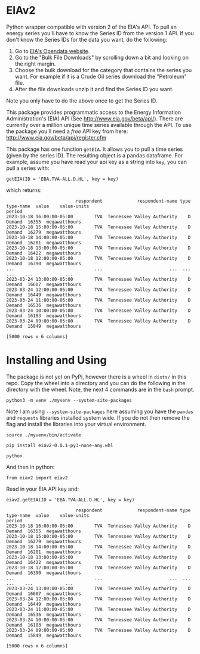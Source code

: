 # EIAv2

Python wrapper compatible with version 2 of the EIA's API.  To pull an energy series you'll have to know the Series ID from the version 1 API.  If you don't know the Series IDs for the data you want, do the following:

1.  Go to [EIA's Opendata website](https://www.eia.gov/opendata/).
2.  Go to the "Bulk File Downloads" by scrolling down a bit and looking on the right margin.
3.  Choose the bulk download for the category that contains the series you want.  For example if it is a Crude Oil series download the "Petroleum" file.
4.  After the file downloads unzip it and find the Series ID you want. 

Note you only have to do the above once to get the Series ID.

This package provides programmatic access to the Energy Information Administration's (EIA) API (See http://www.eia.gov/beta/api/).  There are currently over a million unique time series available through the API.  To use the package you'll need a *free* API key from here: http://www.eia.gov/beta/api/register.cfm

This package has one function `getEIA`.  It allows you to pull a time series (given by the series ID).  The resulting object is a pandas dataframe.  For example, assume you have read your api key as a string into `key`, you can pull a series with:

`getEIA(ID = 'EBA.TVA-ALL.D.HL', key = key)`

which returns:

```
                          respondent             respondent-name type type-name  value    value-units
period                                                                                               
2023-10-18 16:00:00-05:00        TVA  Tennessee Valley Authority    D    Demand  16355  megawatthours
2023-10-18 15:00:00-05:00        TVA  Tennessee Valley Authority    D    Demand  16279  megawatthours
2023-10-18 14:00:00-05:00        TVA  Tennessee Valley Authority    D    Demand  16281  megawatthours
2023-10-18 13:00:00-05:00        TVA  Tennessee Valley Authority    D    Demand  16422  megawatthours
2023-10-18 12:00:00-05:00        TVA  Tennessee Valley Authority    D    Demand  16390  megawatthours
...                              ...                         ...  ...       ...    ...            ...
2023-03-24 13:00:00-05:00        TVA  Tennessee Valley Authority    D    Demand  16607  megawatthours
2023-03-24 12:00:00-05:00        TVA  Tennessee Valley Authority    D    Demand  16449  megawatthours
2023-03-24 11:00:00-05:00        TVA  Tennessee Valley Authority    D    Demand  16536  megawatthours
2023-03-24 10:00:00-05:00        TVA  Tennessee Valley Authority    D    Demand  16183  megawatthours
2023-03-24 09:00:00-05:00        TVA  Tennessee Valley Authority    D    Demand  15849  megawatthours

[5000 rows x 6 columns]
```

# Installing and Using

The package is not yet on PyPi, however there is a wheel in `dists/` in this repo.  Copy the wheel into a directory and you can do the following in the directory with the wheel.  Note, the next 4 commands are in the `bash` prompt.

`python3 -m venv ./myvenv --system-site-packages`

Note I am using `--system-site-packages` here assuming you have the `pandas` and `requests` libraries installed system wide.  If you do not then remove the flag and install the libraries into your virtual environment.

`source ./myvenv/bin/activate`

`pip install eiav2-0.0.1-py3-none-any.whl`

`python`

And then in python:

`from eiav2 import eiav2`

Read in your EIA API key and:


`eiav2.getEIA(ID = 'EBA.TVA-ALL.D.HL', key = key)`

```
                          respondent             respondent-name type type-name  value    value-units
period                                                                                               
2023-10-18 16:00:00-05:00        TVA  Tennessee Valley Authority    D    Demand  16355  megawatthours
2023-10-18 15:00:00-05:00        TVA  Tennessee Valley Authority    D    Demand  16279  megawatthours
2023-10-18 14:00:00-05:00        TVA  Tennessee Valley Authority    D    Demand  16281  megawatthours
2023-10-18 13:00:00-05:00        TVA  Tennessee Valley Authority    D    Demand  16422  megawatthours
2023-10-18 12:00:00-05:00        TVA  Tennessee Valley Authority    D    Demand  16390  megawatthours
...                              ...                         ...  ...       ...    ...            ...
2023-03-24 13:00:00-05:00        TVA  Tennessee Valley Authority    D    Demand  16607  megawatthours
2023-03-24 12:00:00-05:00        TVA  Tennessee Valley Authority    D    Demand  16449  megawatthours
2023-03-24 11:00:00-05:00        TVA  Tennessee Valley Authority    D    Demand  16536  megawatthours
2023-03-24 10:00:00-05:00        TVA  Tennessee Valley Authority    D    Demand  16183  megawatthours
2023-03-24 09:00:00-05:00        TVA  Tennessee Valley Authority    D    Demand  15849  megawatthours

[5000 rows x 6 columns]
```

